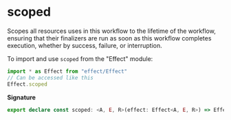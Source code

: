 # scoped

Scopes all resources uses in this workflow to the lifetime of the workflow,
ensuring that their finalizers are run as soon as this workflow completes
execution, whether by success, failure, or interruption.

To import and use `scoped` from the "Effect" module:

```ts
import * as Effect from "effect/Effect"
// Can be accessed like this
Effect.scoped
```

**Signature**

```ts
export declare const scoped: <A, E, R>(effect: Effect<A, E, R>) => Effect<A, E, Exclude<R, Scope.Scope>>
```
